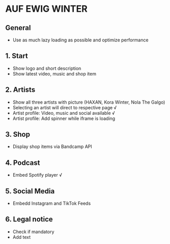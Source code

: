 # AUF EWIG WINTER

## General

- Use as much lazy loading as possible and optimize performance

## 1. Start

- Show logo and short description
- Show latest video, music and shop item

## 2. Artists

- Show all three artists with picture (HAXAN, Kora Winter, Nola The Galgo)
- Selecting an artist will direct to respective page √
- Artist profile: Video, music and social available √
- Artist profile: Add spinner while iframe is loading

## 3. Shop

- Display shop items via Bandcamp API

## 4. Podcast

- Embed Spotify player √

## 5. Social Media

- Embedd Instagram and TikTok Feeds

## 6. Legal notice

- Check if mandatory
- Add text
